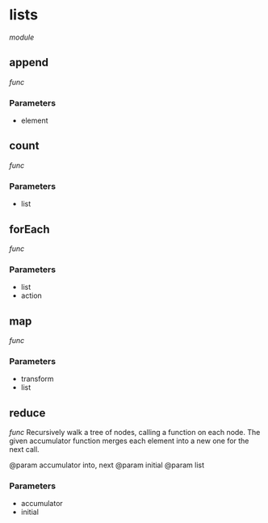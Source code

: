 # lists

_module_ 

## append

_func_ 

### Parameters

- element

## count

_func_ 

### Parameters

- list

## forEach

_func_ 

### Parameters

- list
- action


## map

_func_ 

### Parameters

- transform
- list

## reduce

_func_ Recursively walk a tree of nodes, calling a function on each node.
The given accumulator function merges each element into a new one for the next call.

@param accumulator into, next
@param initial
@param list

### Parameters

- accumulator
- initial
